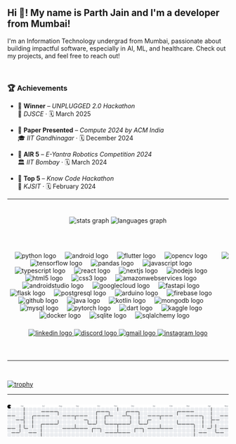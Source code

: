 <h2 align="left">Hi 👋! My name is Parth Jain and I'm a developer from Mumbai!</h2>

I'm an Information Technology undergrad from Mumbai, passionate about building impactful software, especially in AI, ML, and healthcare. Check out my projects, and feel free to reach out!

<br clear="both">

### 🏆 Achievements

- 🥇 **Winner** – *UNPLUGGED 2.0 Hackathon*  
  📍 *DJSCE* · 🗓️ March 2025

- 📄 **Paper Presented** – *Compute 2024 by ACM India*  
  🎓 *IIT Gandhinagar* · 🗓️ December 2024

- 🤖 **AIR 5** – *E-Yantra Robotics Competition 2024*  
  🏛️ *IIT Bombay* · 🗓️ March 2024

- 🧠 **Top 5** – *Know Code Hackathon*  
  🏫 *KJSIT* · 🗓️ February 2024

---------

###

<br clear="both">

<div align="center">
  <img src="https://github-readme-stats.vercel.app/api?username=ParthJain18&hide_title=true&hide_rank=false&show_icons=false&include_all_commits=true&count_private=true&disable_animations=false&theme=react&locale=en&hide_border=true" height="150" alt="stats graph"  />
<!--   <img src="https://streak-stats.demolab.com?user=ParthJain18&locale=en&mode=weekly&theme=react&hide_border=true&border_radius=5&date_format=j%20M%5B%20Y%5D" height="150" alt="streak graph"  /> -->
  <img src="https://github-readme-stats.vercel.app/api/top-langs?username=ParthJain18&locale=en&hide_title=false&layout=compact&card_width=320&langs_count=5&theme=react&hide_border=true" height="150" alt="languages graph"  />
</div>

###

<br clear="both">

<div>
<img align="right" height="150" src="https://media-hosting.imagekit.io/73972ee27eed431b/screenshot_1744227037505.png?Expires=1838835038&Key-Pair-Id=K2ZIVPTIP2VGHC&Signature=sjDv2VBXqc7VqXiqxGgrjwHhsqxD5Z6WUshU97t4cUIhx7iKq7hOBR3lF--mITDSK-Ok15-2l84UpuPSq3z~7IDwBuCCbDMKLV2xaFMk3FaPiMLE~KITLuqVsIPPo9hMm9WvbdKbZiPeXZkUZZJIZ0gQyYS-cbmu-Z~EdIbggHiGQnqc1a-ojsDEyenMDi8brUneaIhmhPiBO84dW3P3R7ZqDE-vKJKzzA4tZL9yNWRfSCK~K02qCSJ3qPEztNhJpvVDSp5H5DKUq3ZxvvTwaKmp-30~MG4LligXkxaSESQztSf2yWdxZedkrnFbpwQbd~mW8UoSfydma8fi0V7NRw__"  />

###

<div align="center">
  <img src="https://cdn.jsdelivr.net/gh/devicons/devicon/icons/python/python-original.svg" height="30" alt="python logo"  />
  <img width="12" />
  <img src="https://cdn.jsdelivr.net/gh/devicons/devicon/icons/android/android-original.svg" height="30" alt="android logo"  />
  <img width="12" />
  <img src="https://cdn.jsdelivr.net/gh/devicons/devicon/icons/flutter/flutter-original.svg" height="30" alt="flutter logo"  />
  <img width="12" />
  <img src="https://cdn.jsdelivr.net/gh/devicons/devicon/icons/opencv/opencv-original.svg" height="30" alt="opencv logo"  />
  <img width="12" />
  <img src="https://cdn.jsdelivr.net/gh/devicons/devicon/icons/tensorflow/tensorflow-original.svg" height="30" alt="tensorflow logo"  />
  <img width="12" />
  <img src="https://cdn.jsdelivr.net/gh/devicons/devicon/icons/pandas/pandas-original.svg" height="30" alt="pandas logo"  />
  <img width="12" />
  <img src="https://cdn.jsdelivr.net/gh/devicons/devicon/icons/javascript/javascript-original.svg" height="30" alt="javascript logo"  />
  <img width="12" />
  <img src="https://cdn.jsdelivr.net/gh/devicons/devicon/icons/typescript/typescript-original.svg" height="30" alt="typescript logo"  />
  <img width="12" />
  <img src="https://cdn.jsdelivr.net/gh/devicons/devicon/icons/react/react-original.svg" height="30" alt="react logo"  />
  <img width="12" />
  <img src="https://cdn.jsdelivr.net/gh/devicons/devicon/icons/nextjs/nextjs-original.svg" height="30" alt="nextjs logo"  />
  <img width="12" />
  <img src="https://cdn.jsdelivr.net/gh/devicons/devicon/icons/nodejs/nodejs-original.svg" height="30" alt="nodejs logo"  />
  <img width="12" />
  <img src="https://cdn.jsdelivr.net/gh/devicons/devicon/icons/html5/html5-original.svg" height="30" alt="html5 logo"  />
  <img width="12" />
  <img src="https://cdn.jsdelivr.net/gh/devicons/devicon/icons/css3/css3-original.svg" height="30" alt="css3 logo"  />
  <img width="12" />
  <img src="https://cdn.jsdelivr.net/gh/devicons/devicon/icons/amazonwebservices/amazonwebservices-line-wordmark.svg" height="30" alt="amazonwebservices logo"  />
  <img width="12" />
  <img src="https://cdn.jsdelivr.net/gh/devicons/devicon/icons/androidstudio/androidstudio-original.svg" height="30" alt="androidstudio logo"  />
  <img width="12" />
  <img src="https://cdn.jsdelivr.net/gh/devicons/devicon/icons/googlecloud/googlecloud-original.svg" height="30" alt="googlecloud logo"  />
  <img width="12" />
  <img src="https://cdn.jsdelivr.net/gh/devicons/devicon/icons/fastapi/fastapi-original.svg" height="30" alt="fastapi logo"  />
  <img width="12" />
  <img src="https://cdn.jsdelivr.net/gh/devicons/devicon/icons/flask/flask-original.svg" height="30" alt="flask logo"  />
  <img width="12" />
  <img src="https://cdn.jsdelivr.net/gh/devicons/devicon/icons/postgresql/postgresql-original.svg" height="30" alt="postgresql logo"  />
  <img width="12" />
  <img src="https://cdn.jsdelivr.net/gh/devicons/devicon/icons/arduino/arduino-original.svg" height="30" alt="arduino logo"  />
  <img width="12" />
  <img src="https://cdn.jsdelivr.net/gh/devicons/devicon/icons/firebase/firebase-plain.svg" height="30" alt="firebase logo"  />
  <img width="12" />
  <img src="https://cdn.jsdelivr.net/gh/devicons/devicon/icons/github/github-original.svg" height="30" alt="github logo"  />
  <img width="12" />
  <img src="https://cdn.jsdelivr.net/gh/devicons/devicon/icons/java/java-original.svg" height="30" alt="java logo"  />
  <img width="12" />
  <img src="https://cdn.jsdelivr.net/gh/devicons/devicon/icons/kotlin/kotlin-original.svg" height="30" alt="kotlin logo"  />
  <img width="12" />
  <img src="https://cdn.jsdelivr.net/gh/devicons/devicon/icons/mongodb/mongodb-original.svg" height="30" alt="mongodb logo"  />
  <img width="12" />
  <img src="https://cdn.jsdelivr.net/gh/devicons/devicon/icons/mysql/mysql-original.svg" height="30" alt="mysql logo"  />
  <img width="12" />
  <img src="https://cdn.jsdelivr.net/gh/devicons/devicon/icons/pytorch/pytorch-original.svg" height="30" alt="pytorch logo"  />
  <img width="12" />
  <img src="https://cdn.jsdelivr.net/gh/devicons/devicon/icons/dart/dart-original.svg" height="30" alt="dart logo"  />
  <img width="12" />
  <img src="https://cdn.jsdelivr.net/gh/devicons/devicon/icons/kaggle/kaggle-original.svg" height="30" alt="kaggle logo"  />
  <img width="12" />
  <img src="https://cdn.jsdelivr.net/gh/devicons/devicon/icons/docker/docker-original.svg" height="30" alt="docker logo"  />
  <img width="12" />
  <img src="https://cdn.jsdelivr.net/gh/devicons/devicon/icons/sqlite/sqlite-original.svg" height="30" alt="sqlite logo"  />
  <img width="12" />
  <img src="https://cdn.jsdelivr.net/gh/devicons/devicon/icons/sqlalchemy/sqlalchemy-original.svg" height="30" alt="sqlalchemy logo"  />
</div>
</div>

###

<div align="center">
  <a href="https://www.linkedin.com/in/parthjain18/" target="_blank">
    <img src="https://img.shields.io/static/v1?message=LinkedIn&logo=linkedin&label=&color=0077B5&logoColor=white&labelColor=&style=for-the-badge" height="35" alt="linkedin logo"  />
  </a>
  <a href="http://discordapp.com/users/simple_owl_18" target="_blank">
    <img src="https://img.shields.io/static/v1?message=Discord&logo=discord&label=&color=7289DA&logoColor=white&labelColor=&style=for-the-badge" height="35" alt="discord logo"  />
  </a>
  <a href="mailto:parthjain1812@gmail.com" target="_blank">
    <img src="https://img.shields.io/static/v1?message=Gmail&logo=gmail&label=&color=D14836&logoColor=white&labelColor=&style=for-the-badge" height="35" alt="gmail logo"  />
  </a>
  <a href="https://www.instagram.com/parthh_jain/" target="_blank">
    <img src="https://img.shields.io/static/v1?message=Instagram&logo=instagram&label=&color=E4405F&logoColor=white&labelColor=&style=for-the-badge" height="35" alt="instagram logo"  />
  </a>
</div>

###

<br clear="both">


---------

<br clear="both">

[![trophy](https://github-profile-trophy.vercel.app/?username=ParthJain18&theme=radical&margin-w=15)]()

--------
###

<div align="center">
  <picture>
    <source media="(prefers-color-scheme: dark)" srcset="https://raw.githubusercontent.com/ParthJain18/ParthJain18/output/pacman-contribution-graph-dark.svg">
    <source media="(prefers-color-scheme: light)" srcset="https://raw.githubusercontent.com/ParthJain18/ParthJain18/output/pacman-contribution-graph.svg">
    <img alt="pacman contribution graph" src="https://raw.githubusercontent.com/ParthJain18/ParthJain18/output/pacman-contribution-graph.svg">
  </picture>
</div>

###
